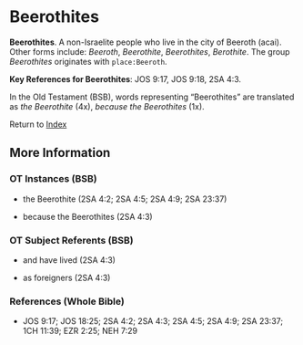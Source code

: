 # Beerothites
**Beerothites**. 
A non-Israelite people who live in the city of Beeroth (acai). 
Other forms include: 
*Beeroth*, *Beerothite*, *Beerothites*, *Berothite*. 
The group _Beerothites_ originates with `place:Beeroth`. 


**Key References for Beerothites**: 
JOS 9:17, JOS 9:18, 2SA 4:3. 


In the Old Testament (BSB), words representing “Beerothites” are translated as 
*the Beerothite* (4x), *because the Beerothites* (1x). 




Return to [Index](00-Index.md)

## More Information

### OT Instances (BSB)

* the Beerothite (2SA 4:2; 2SA 4:5; 2SA 4:9; 2SA 23:37)

* because the Beerothites (2SA 4:3)



### OT Subject Referents (BSB)

* and have lived (2SA 4:3)

* as foreigners (2SA 4:3)



### References (Whole Bible)

* JOS 9:17; JOS 18:25; 2SA 4:2; 2SA 4:3; 2SA 4:5; 2SA 4:9; 2SA 23:37; 1CH 11:39; EZR 2:25; NEH 7:29




